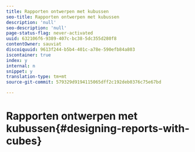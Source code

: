 ```yaml
---
title: Rapporten ontwerpen met kubussen
seo-title: Rapporten ontwerpen met kubussen
description: 'null'
seo-description: 'null'
page-status-flag: never-activated
uuid: 632106f6-9389-407c-bc38-5dc355d280f8
contentOwner: sauviat
discoiquuid: 9613f244-b5b4-401c-a78e-590efb84a803
iscontainer: true
index: y
internal: n
snippet: y
translation-type: tm+mt
source-git-commit: 579329d9194115065dff2c192deb0376c75e67bd

---
```



# Rapporten ontwerpen met kubussen{#designing-reports-with-cubes}

